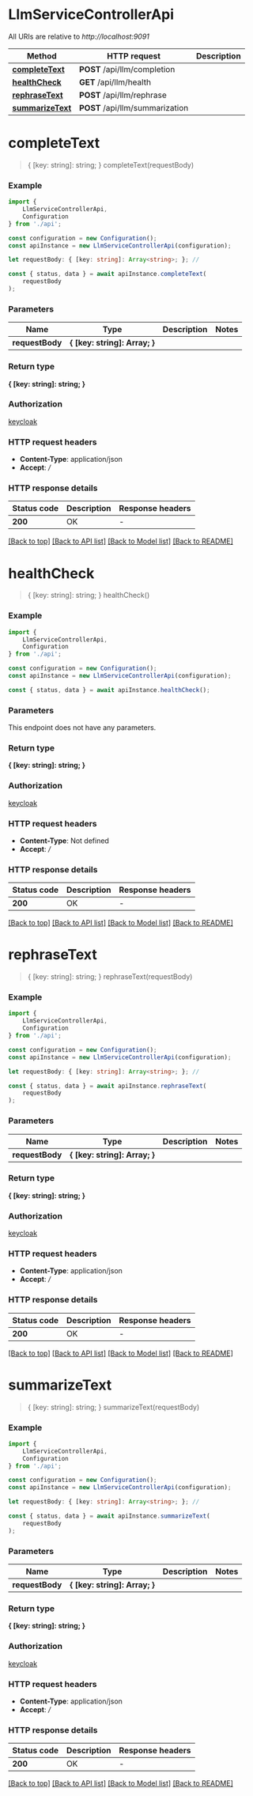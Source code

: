 # LlmServiceControllerApi

All URIs are relative to *http://localhost:9091*

|Method | HTTP request | Description|
|------------- | ------------- | -------------|
|[**completeText**](#completetext) | **POST** /api/llm/completion | |
|[**healthCheck**](#healthcheck) | **GET** /api/llm/health | |
|[**rephraseText**](#rephrasetext) | **POST** /api/llm/rephrase | |
|[**summarizeText**](#summarizetext) | **POST** /api/llm/summarization | |

# **completeText**
> { [key: string]: string; } completeText(requestBody)


### Example

```typescript
import {
    LlmServiceControllerApi,
    Configuration
} from './api';

const configuration = new Configuration();
const apiInstance = new LlmServiceControllerApi(configuration);

let requestBody: { [key: string]: Array<string>; }; //

const { status, data } = await apiInstance.completeText(
    requestBody
);
```

### Parameters

|Name | Type | Description  | Notes|
|------------- | ------------- | ------------- | -------------|
| **requestBody** | **{ [key: string]: Array<string>; }**|  | |


### Return type

**{ [key: string]: string; }**

### Authorization

[keycloak](../README.md#keycloak)

### HTTP request headers

 - **Content-Type**: application/json
 - **Accept**: */*


### HTTP response details
| Status code | Description | Response headers |
|-------------|-------------|------------------|
|**200** | OK |  -  |

[[Back to top]](#) [[Back to API list]](../README.md#documentation-for-api-endpoints) [[Back to Model list]](../README.md#documentation-for-models) [[Back to README]](../README.md)

# **healthCheck**
> { [key: string]: string; } healthCheck()


### Example

```typescript
import {
    LlmServiceControllerApi,
    Configuration
} from './api';

const configuration = new Configuration();
const apiInstance = new LlmServiceControllerApi(configuration);

const { status, data } = await apiInstance.healthCheck();
```

### Parameters
This endpoint does not have any parameters.


### Return type

**{ [key: string]: string; }**

### Authorization

[keycloak](../README.md#keycloak)

### HTTP request headers

 - **Content-Type**: Not defined
 - **Accept**: */*


### HTTP response details
| Status code | Description | Response headers |
|-------------|-------------|------------------|
|**200** | OK |  -  |

[[Back to top]](#) [[Back to API list]](../README.md#documentation-for-api-endpoints) [[Back to Model list]](../README.md#documentation-for-models) [[Back to README]](../README.md)

# **rephraseText**
> { [key: string]: string; } rephraseText(requestBody)


### Example

```typescript
import {
    LlmServiceControllerApi,
    Configuration
} from './api';

const configuration = new Configuration();
const apiInstance = new LlmServiceControllerApi(configuration);

let requestBody: { [key: string]: Array<string>; }; //

const { status, data } = await apiInstance.rephraseText(
    requestBody
);
```

### Parameters

|Name | Type | Description  | Notes|
|------------- | ------------- | ------------- | -------------|
| **requestBody** | **{ [key: string]: Array<string>; }**|  | |


### Return type

**{ [key: string]: string; }**

### Authorization

[keycloak](../README.md#keycloak)

### HTTP request headers

 - **Content-Type**: application/json
 - **Accept**: */*


### HTTP response details
| Status code | Description | Response headers |
|-------------|-------------|------------------|
|**200** | OK |  -  |

[[Back to top]](#) [[Back to API list]](../README.md#documentation-for-api-endpoints) [[Back to Model list]](../README.md#documentation-for-models) [[Back to README]](../README.md)

# **summarizeText**
> { [key: string]: string; } summarizeText(requestBody)


### Example

```typescript
import {
    LlmServiceControllerApi,
    Configuration
} from './api';

const configuration = new Configuration();
const apiInstance = new LlmServiceControllerApi(configuration);

let requestBody: { [key: string]: Array<string>; }; //

const { status, data } = await apiInstance.summarizeText(
    requestBody
);
```

### Parameters

|Name | Type | Description  | Notes|
|------------- | ------------- | ------------- | -------------|
| **requestBody** | **{ [key: string]: Array<string>; }**|  | |


### Return type

**{ [key: string]: string; }**

### Authorization

[keycloak](../README.md#keycloak)

### HTTP request headers

 - **Content-Type**: application/json
 - **Accept**: */*


### HTTP response details
| Status code | Description | Response headers |
|-------------|-------------|------------------|
|**200** | OK |  -  |

[[Back to top]](#) [[Back to API list]](../README.md#documentation-for-api-endpoints) [[Back to Model list]](../README.md#documentation-for-models) [[Back to README]](../README.md)

